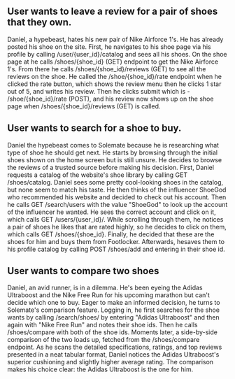 ## User wants to leave a review for a pair of shoes that they own.
Daniel, a hypebeast, hates his new pair of Nike Airforce 1's. He has already posted his shoe on the site. First, he navigates to his shoe page via his profile by calling /user/{user_id}/catalog and sees all his shoes. On the shoe page at he calls /shoes/{shoe_id} (GET) endpoint to get the Nike Airforce 1's. From there he calls /shoes/{shoe_id}/reviews (GET) to see all the reviews on the shoe. He called the /shoe/{shoe_id}/rate endpoint when he clicked the rate button, which shows the review menu then he clicks 1 star out of 5, and writes his review. Then he clicks submit which is - /shoe/{shoe_id}/rate (POST), and his review now shows up on the shoe page when /shoes/{shoe_id}/reviews (GET) is called.

## User wants to search for a shoe to buy.

Daniel the hypebeast comes to Solemate because he is researching what type of shoe he should get next. He starts
by browsing through the initial shoes shown on the home screen but is still unsure. He decides to browse the reviews of a trusted source before making his decision. First, Daniel requests a catalog of the website's shoe library by calling GET /shoes/catalog.
Daniel sees some pretty cool-looking shoes in the catalog, but none seem to match his taste. 
He then thinks of the influencer ShoeGod who recommended his website and decided to check out his account.
Then he calls GET /search/users with the value "ShoeGod" to look up the account of the influencer he wanted.
He sees the correct account and click on it, which calls GET /users/{user_id}/.
While scrolling through them, he notices a pair of shoes he likes that are rated highly,
so he decides to click on them, which calls GET /shoes/{shoe_id}.
Finally, he decided that these are the shoes for him and buys them from Footlocker. Afterwards, hesaves them to his profile catalog by calling POST /shoes/add and entering in their shoe id.

## User wants to compare two shoes

Daniel, an avid runner, is in a dilemma. He's been eyeing the Adidas Ultraboost and the Nike Free Run for his upcoming marathon but can't decide which one to buy. Eager to make an informed decision, he turns to Solemate's comparison feature. Logging in, he first searches for the shoe wants by calling /search/shoes/ by entering "Adidas Ultraboost" and then again with "Nike Free Run" and notes their shoe ids. Then he calls /shoes/compare with both of the shoe ids. Moments later, a side-by-side comparison of the two loads up, fetched from the /shoes/compare endpoint. As he scans the detailed specifications, ratings, and top reviews presented in a neat tabular format, Daniel notices the Adidas Ultraboost's superior cushioning and slightly higher average rating. The comparison makes his choice clear: the Adidas Ultraboost is the one for him. 



